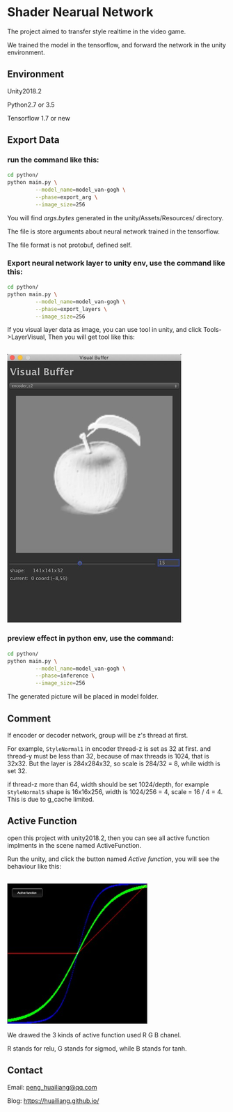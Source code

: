 
# Shader Nearual Network

The project aimed to transfer style  realtime in the video game. 

We trained the model in the tensorflow, and forward the network in the unity environment.


## Environment

Unity2018.2 

Python2.7 or 3.5 

Tensorflow 1.7 or new


## Export Data

### run the command like this:

```sh
cd python/
python main.py \
         --model_name=model_van-gogh \
         --phase=export_arg \
         --image_size=256
```

You will find *args.bytes* generated in the unity/Assets/Resources/ directory. 

The file is store arguments about neural network trained in the tensorflow.

The file format is not protobuf, defined self.


###  Export neural network layer to unity env, use the command like this:

```sh
cd python/
python main.py \
         --model_name=model_van-gogh \
         --phase=export_layers \
         --image_size=256
```

If you visual layer data as image, you can use tool in unity, and click Tools->LayerVisual, Then you will get tool like this:


<br><img src='image/model2.jpg'><br>

### preview effect in python env, use the command:


```sh
cd python/
python main.py \
         --model_name=model_van-gogh \
         --phase=inference \
         --image_size=256
```

The generated picture will be placed in model folder.


## Comment

If encoder or decoder network, group will be z's thread at first. 

For example,  `StyleNormal1` in encoder thread-z is set as 32 at first. and thread-y must be less than 32, because of max threads is 1024, that is 32x32. But the layer is 284x284x32, so scale is 284/32 = 8, while width is set 32.

if thread-z more than 64, width should be set 1024/depth, for example `StyleNormal5` shape is 16x16x256, width is 1024/256 = 4, scale = 16 / 4 = 4.
This is due to g_cache limited.




## Active Function

open this project with unity2018.2, then you can see all active function implments in the scene named ActiveFunction.

Run the unity, and click the button named *Active function*, you will see the behaviour like this:

<br><img src='image/model1.jpg'><br>

We drawed the 3 kinds of active function used R G B chanel.

R stands for relu, G stands for sigmod, while B stands for tanh.


## Contact

Email: peng_huailiang@qq.com

Blog:  https://huailiang.github.io/